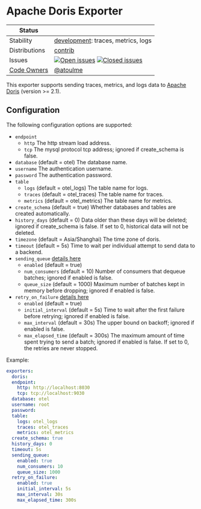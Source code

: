 # Apache Doris Exporter
<!-- status autogenerated section -->
| Status        |           |
| ------------- |-----------|
| Stability     | [development]: traces, metrics, logs   |
| Distributions | [contrib] |
| Issues        | [![Open issues](https://img.shields.io/github/issues-search/open-telemetry/opentelemetry-collector-contrib?query=is%3Aissue%20is%3Aopen%20label%3Aexporter%2Fdoris%20&label=open&color=orange&logo=opentelemetry)](https://github.com/open-telemetry/opentelemetry-collector-contrib/issues?q=is%3Aopen+is%3Aissue+label%3Aexporter%2Fdoris) [![Closed issues](https://img.shields.io/github/issues-search/open-telemetry/opentelemetry-collector-contrib?query=is%3Aissue%20is%3Aclosed%20label%3Aexporter%2Fdoris%20&label=closed&color=blue&logo=opentelemetry)](https://github.com/open-telemetry/opentelemetry-collector-contrib/issues?q=is%3Aclosed+is%3Aissue+label%3Aexporter%2Fdoris) |
| [Code Owners](https://github.com/open-telemetry/opentelemetry-collector-contrib/blob/main/CONTRIBUTING.md#becoming-a-code-owner)    | [@atoulme](https://www.github.com/atoulme) |

[development]: https://github.com/open-telemetry/opentelemetry-collector#development
[contrib]: https://github.com/open-telemetry/opentelemetry-collector-releases/tree/main/distributions/otelcol-contrib
<!-- end autogenerated section -->

This exporter supports sending traces, metrics, and logs data to [Apache Doris](https://doris.apache.org/) (version >= 2.1). 

## Configuration

The following configuration options are supported:

* `endpoint`
  * `http` The http stream load address.
  * `tcp` The mysql protocol tcp address; ignored if create_schema is false.
* `database` (default = otel) The database name.
* `username` The authentication username.
* `password` The authentication password.
* `table`
  * `logs` (default = otel_logs) The table name for logs.
  * `traces` (default = otel_traces) The table name for traces.
  * `metrics` (default = otel_metrics) The table name for metrics.
* `create_schema` (default = true) Whether databases and tables are created automatically.
* `history_days` (default = 0) Data older than these days will be deleted; ignored if create_schema is false. If set to 0, historical data will not be deleted.
* `timezone` (default = Asia/Shanghai) The time zone of doris.
* `timeout` (default = 5s) Time to wait per individual attempt to send data to a backend.
* `sending_queue`  [details here](https://github.com/open-telemetry/opentelemetry-collector/tree/main/exporter/exporterhelper#configuration)
  * `enabled` (default = true)
  * `num_consumers` (default = 10) Number of consumers that dequeue batches; ignored if enabled is false.
  * `queue_size` (default = 1000) Maximum number of batches kept in memory before dropping; ignored if enabled is false.
* `retry_on_failure` [details here](https://github.com/open-telemetry/opentelemetry-collector/tree/main/exporter/exporterhelper#configuration)
  * `enabled` (default = true)
  * `initial_interval` (default = 5s) Time to wait after the first failure before retrying; ignored if enabled is false.
  * `max_interval` (default = 30s) The upper bound on backoff; ignored if enabled is false.
  * `max_elapsed_time` (default = 300s) The maximum amount of time spent trying to send a batch; ignored if enabled is false. If set to 0, the retries are never stopped.

Example:
```yaml
exporters:
  doris:
  endpoint:
    http: http://localhost:8030
    tcp: tcp://localhost:9030
  database: otel
  username: root
  password: 
  table:
    logs: otel_logs
    traces: otel_traces
    metrics: otel_metrics
  create_schema: true
  history_days: 0
  timeout: 5s
  sending_queue:
    enabled: true
    num_consumers: 10
    queue_size: 1000
  retry_on_failure:
    enabled: true
    initial_interval: 5s
    max_interval: 30s
    max_elapsed_time: 300s
```
